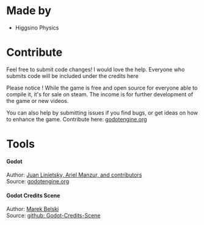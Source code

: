 # 

# Made by
- Higgsino Physics

# Contribute 
Feel free to submit code changes! I would love the help.
Everyone who submits code will be included under the credits here

Please notice ! While the game is free and open source for everyone able to compile it, it's for sale on steam. The income is for further development of the game or new videos. 

You can also help by submitting issues if you find bugs, or get ideas on how to enhance the game. 
Contribute here: [godotengine.org](https://godotengine.org/)  

# Tools
#### Godot
Author: [Juan Linietsky, Ariel Manzur, and contributors](https://godotengine.org/contact)  
Source: [godotengine.org](https://godotengine.org/)  


#### Godot Credits Scene
Author: [Marek Belski](https://github.com/Maaack/Godot-Credits-Scene/graphs/contributors)  
Source: [github: Godot-Credits-Scene](https://github.com/Maaack/Godot-Credits-Scene)  

